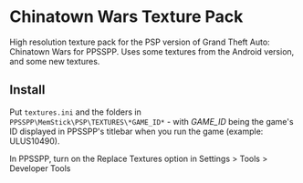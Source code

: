 # Chinatown Wars Texture Pack
High resolution texture pack for the PSP version of Grand Theft Auto: Chinatown Wars for PPSSPP.
Uses some textures from the Android version, and some new textures.

## Install
Put `textures.ini` and the folders in `PPSSPP\MemStick\PSP\TEXTURES\*GAME_ID*` - with *GAME_ID* being the game's ID displayed in PPSSPP's titlebar when you run the game (example: ULUS10490).

In PPSSPP, turn on the Replace Textures option in Settings > Tools > Developer Tools
